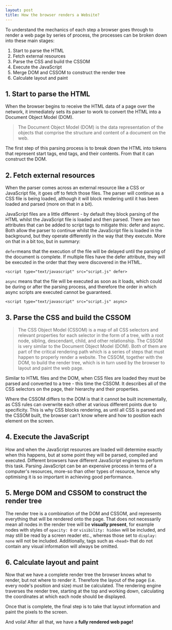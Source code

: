 ```yaml
---
layout: post
title: How the browser renders a Website?
---
```


To understand the mechanics of each step a browser goes through to render a web page by series of process, the processes can be broken down into these main stages:

1. Start to parse the HTML
2. Fetch external resources
3. Parse the CSS and build the CSSOM
4. Execute the JavaScript
5. Merge DOM and CSSOM to construct the render tree
6. Calculate layout and paint

## 1. Start to parse the HTML

When the browser begins to receive the HTML data of a page over the network, it immediately sets its parser to work to convert the HTML into a Document Object Model (DOM).

> The Document Object Model (DOM) is the data representation of the objects that comprise the structure and content of a document on the web.

The first step of this parsing process is to break down the HTML into tokens that represent start tags, end tags, and their contents. From that it can construct the DOM.

<!-- <img src="https://raw.githubusercontent.com/notkiran/blog/master/img/blog/21_09_18/step-1.webp" alt="step-1"> -->

## 2. Fetch external resources

When the parser comes across an external resource like a CSS or JavaScript file, it goes off to fetch those files. The parser will continue as a CSS file is being loaded, although it will block rendering until it has been loaded and parsed (more on that in a bit).

JavaScript files are a little different - by default they block parsing of the HTML whilst the JavaScript file is loaded and then parsed. There are two attributes that can be added to script tags to mitigate this: defer and async. Both allow the parser to continue whilst the JavaScript file is loaded in the background, but they operate differently in the way that they execute. More on that in a bit too, but in summary:

`defer`means that the execution of the file will be delayed until the parsing of the document is complete. If multiple files have the defer attribute, they will be executed in the order that they were discovered in the HTML.

```
<script type="text/javascript" src="script.js" defer>
```

`async` means that the file will be executed as soon as it loads, which could be during or after the parsing process, and therefore the order in which async scripts are executed cannot be guaranteed.

```
<script type="text/javascript" src="script.js" async>
```

## 3. Parse the CSS and build the CSSOM

> The CSS Object Model (CSSOM) is a map of all CSS selectors and relevant properties for each selector in the form of a tree, with a root node, sibling, descendant, child, and other relationship. The CSSOM is very similar to the Document Object Model (DOM). Both of them are part of the critical rendering path which is a series of steps that must happen to properly render a website.
> The CSSOM, together with the DOM, to build the render tree, which is in turn used by the browser to layout and paint the web page.

Similar to HTML files and the DOM, when CSS files are loaded they must be parsed and converted to a tree - this time the CSSOM. It describes all of the CSS selectors on the page, their hierarchy and their properties.

Where the CSSOM differs to the DOM is that it cannot be built incrementally, as CSS rules can overwrite each other at various different points due to specificity. This is why CSS blocks rendering, as until all CSS is parsed and the CSSOM built, the browser can't know where and how to position each element on the screen.

## 4. Execute the JavaScript

How and when the JavaScript resources are loaded will determine exactly when this happens, but at some point they will be parsed, compiled and executed. Different browsers have different JavaScript engines to perform this task. Parsing JavaScript can be an expensive process in terms of a computer's resources, more-so than other types of resource, hence why optimising it is so important in achieving good performance.

## 5. Merge DOM and CSSOM to construct the render tree

The render tree is a combination of the DOM and CSSOM, and represents everything that will be rendered onto the page. That does not necessarily mean all nodes in the render tree will be **visually present**, for example nodes with styles of `opacity: 0` or `visibility: hidden` will be included, and may still be read by a screen reader etc., whereas those set to `display: none` will not be included. Additionally, tags such as `<head>` that do not contain any visual information will always be omitted.

## 6. Calculate layout and paint

Now that we have a complete render tree the browser knows what to render, but not where to render it. Therefore the layout of the page (i.e. every node's position and size) must be calculated. The rendering engine traverses the render tree, starting at the top and working down, calculating the coordinates at which each node should be displayed.

Once that is complete, the final step is to take that layout information and paint the pixels to the screen.

And voila! After all that, we have a **fully rendered web page!**

<!-- <img src="https://raw.githubusercontent.com/notkiran/blog/master/img/blog/21_09_18/step-6.webp" alt="step-6"> -->
